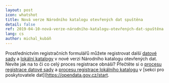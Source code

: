 ```yaml
---
layout: post
icon: whatshot
title: Nová verze Národního katalogu otevřených dat spuštěna
detail: false
ref: 2019-04-10-nová-verze-národního-katalogu-otevřených-dat-spuštěna
lang: cs
author: michal_kubáň
---
```

Prostřednictvím registračních formulářů můžete registrovat další [datové sady](https://data.gov.cz/formulář/registrace-datové-sady) a [lokální katalogy](https://data.gov.cz/formulář/registrace-lokálního-katalogu) v nové verzi Národního katalogu otevřených dat. Nevíte jak na to či co celý proces registrace obnáší? Přečtěte si o [procesu registrace datové sady](https://opendata.gov.cz/cinnost:sprava-katalogizacniho-zaznamu-v-nkod) a [procesu registrace lokálního katalogu](https://opendata.gov.cz/cinnost:registrace-vlastniho-katalogu-v-nkod) v [sekci pro poskytovatele dat](https://opendata.gov.cz/start.